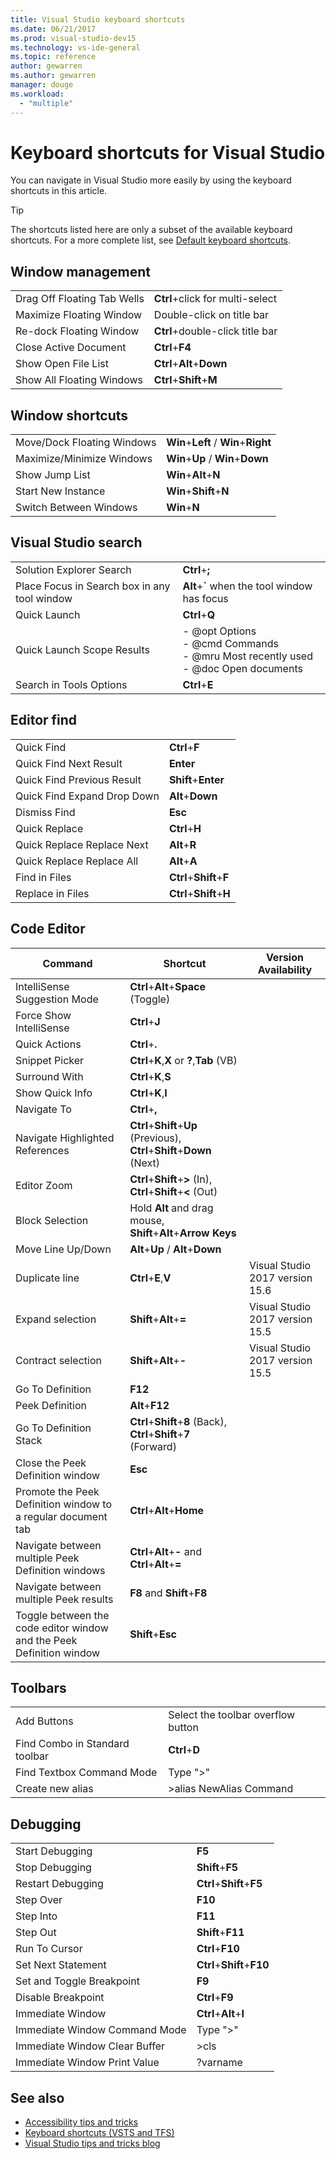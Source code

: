 ```yaml
---
title: Visual Studio keyboard shortcuts
ms.date: 06/21/2017
ms.prod: visual-studio-dev15
ms.technology: vs-ide-general
ms.topic: reference
author: gewarren
ms.author: gewarren
manager: douge
ms.workload:
  - "multiple"
---
```

# Keyboard shortcuts for Visual Studio

You can navigate in Visual Studio more easily by using the keyboard shortcuts in this article.

> [!TIP]
> The shortcuts listed here are only a subset of the available keyboard shortcuts. For a more complete list, see [Default keyboard shortcuts](../ide/default-keyboard-shortcuts-in-visual-studio.md).

## Window management

|||
|-|-|
|Drag Off Floating Tab Wells|**Ctrl**+click for multi-select|
|Maximize Floating Window|Double-click on title bar|
|Re-dock Floating Window|**Ctrl**+double-click title bar|
|Close Active Document|**Ctrl**+**F4**|
|Show Open File List|**Ctrl**+**Alt**+**Down**|
|Show All Floating Windows|**Ctrl**+**Shift**+**M**|

## Window shortcuts

|||
|-|-|
|Move/Dock Floating Windows|**Win**+**Left** / **Win**+**Right**|
|Maximize/Minimize Windows|**Win**+**Up** / **Win**+**Down**|
|Show Jump List|**Win**+**Alt**+**N**|
|Start New Instance|**Win**+**Shift**+**N**|
|Switch Between Windows|**Win**+**N**|

## Visual Studio search

|||
|-|-|
|Solution Explorer Search|**Ctrl**+**;**|
|Place Focus in Search box in any tool window|**Alt**+**`** when the tool window has focus|
|Quick Launch|**Ctrl**+**Q**|
|Quick Launch Scope Results|-   @opt Options<br />-   @cmd Commands<br />-   @mru Most recently used<br />-   @doc Open documents|
|Search in Tools Options|**Ctrl**+**E**|

## Editor find

|||
|-|-|
|Quick Find|**Ctrl**+**F**|
|Quick Find Next Result|**Enter**|
|Quick Find Previous Result|**Shift**+**Enter**|
|Quick Find Expand Drop Down|**Alt**+**Down**|
|Dismiss Find|**Esc**|
|Quick Replace|**Ctrl**+**H**|
|Quick Replace Replace Next|**Alt**+**R**|
|Quick Replace Replace All|**Alt**+**A**|
|Find in Files|**Ctrl**+**Shift**+**F**|
|Replace in Files|**Ctrl**+**Shift**+**H**|

##  <a name="BKMK_CodeEditor"></a> Code Editor

|Command|Shortcut|Version Availability|
|-|-|-|
|IntelliSense Suggestion Mode|**Ctrl**+**Alt**+**Space** (Toggle)||
|Force Show IntelliSense|**Ctrl**+**J**||
|Quick Actions|**Ctrl**+**.**||
|Snippet Picker|**Ctrl**+**K**,**X** or **?**,**Tab** (VB)||
|Surround With|**Ctrl**+**K**,**S**||
|Show Quick Info|**Ctrl**+**K**,**I**||
|Navigate To|**Ctrl**+**,**||
|Navigate Highlighted References|**Ctrl**+**Shift**+**Up** (Previous), **Ctrl**+**Shift**+**Down** (Next)||
|Editor Zoom|**Ctrl**+**Shift**+**>** (In), **Ctrl**+**Shift**+**<** (Out)||
|Block Selection|Hold **Alt** and drag mouse, **Shift**+**Alt**+**Arrow Keys**||
|Move Line Up/Down|**Alt**+**Up** / **Alt**+**Down**||
|Duplicate line|**Ctrl**+**E**,**V**|Visual Studio 2017 version 15.6|
|Expand selection|**Shift**+**Alt**+**=**|Visual Studio 2017 version 15.5|
|Contract selection|**Shift**+**Alt**+**-**|Visual Studio 2017 version 15.5|
|Go To Definition|**F12**||
|Peek Definition|**Alt**+**F12**||
|Go To Definition Stack|**Ctrl**+**Shift**+**8** (Back), **Ctrl**+**Shift**+**7** (Forward)||
|Close the Peek Definition window|**Esc**||
|Promote the Peek Definition window to a regular document tab|**Ctrl**+**Alt**+**Home**||
|Navigate between multiple Peek Definition windows|**Ctrl**+**Alt**+**-** and **Ctrl**+**Alt**+**=**||
|Navigate between multiple Peek results|**F8** and **Shift**+**F8**||
|Toggle between the code editor window and the Peek Definition window|**Shift**+**Esc**||

## Toolbars

|||
|-|-|
|Add Buttons|Select the toolbar overflow button|
|Find Combo in Standard toolbar|**Ctrl**+**D**|
|Find Textbox Command Mode|Type ">"|
|Create new alias|>alias NewAlias Command|

## Debugging

|||
|-|-|
|Start Debugging|**F5**|
|Stop Debugging|**Shift**+**F5**|
|Restart Debugging|**Ctrl**+**Shift**+**F5**|
|Step Over|**F10**|
|Step Into|**F11**|
|Step Out|**Shift**+**F11**|
|Run To Cursor|**Ctrl**+**F10**|
|Set Next Statement|**Ctrl**+**Shift**+**F10**|
|Set and Toggle Breakpoint|**F9**|
|Disable Breakpoint|**Ctrl**+**F9**|
|Immediate Window|**Ctrl**+**Alt**+**I**|
|Immediate Window Command Mode|Type ">"|
|Immediate Window Clear Buffer|>cls|
|Immediate Window Print Value|?varname|

## See also

- [Accessibility tips and tricks](../ide/reference/accessibility-tips-and-tricks.md)
- [Keyboard shortcuts (VSTS and TFS)](/vsts/collaborate/keyboard-shortcuts)
- [Visual Studio tips and tricks blog](http://blogs.msdn.com/b/zainnab)